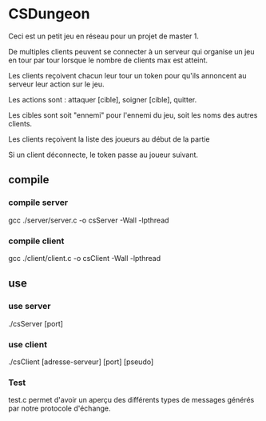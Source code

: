 # CSDungeon

Ceci est un petit jeu en réseau pour un projet de master 1. 

De multiples clients peuvent se connecter à un serveur qui organise un jeu en tour par tour lorsque le nombre de clients max est atteint.

Les clients reçoivent chacun leur tour un token pour qu'ils annoncent au serveur leur action sur le jeu.

Les actions sont : attaquer [cible], soigner [cible], quitter.

Les cibles sont soit "ennemi" pour l'ennemi du jeu, soit les noms des autres clients.

Les clients reçoivent la liste des joueurs au début de la partie

Si un client déconnecte, le token passe au joueur suivant.

## compile
### compile server
gcc ./server/server.c -o csServer -Wall -lpthread
### compile client
gcc ./client/client.c -o csClient -Wall -lpthread

## use 
### use server
./csServer [port]
### use client
./csClient [adresse-serveur] [port] [pseudo]


### Test
test.c permet d'avoir un aperçu des différents types de messages générés par notre protocole d'échange.